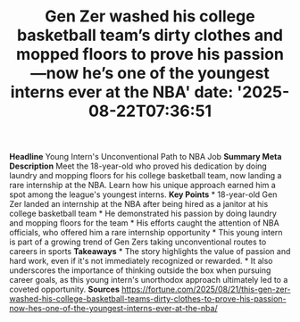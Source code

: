 ﻿---
title: "Gen Zer washed his college basketball team’s dirty clothes and mopped floors to prove his passion—now he’s one of the youngest interns ever at the NBA'
date: '2025-08-22T07:36:51"
category: "Markets"
summary: ""
slug: "gen zer washed his college basketball teams dirty clothes an"
source_urls:
  - "https://fortune.com/2025/08/21/this-gen-zer-washed-his-college-basketball-teams-dirty-clothes-to-prove-his-passion-now-hes-one-of-the-youngest-interns-ever-at-the-nba/"
seo:
  title: "Gen Zer washed his college basketball team’s dirty clothes and mopped floors to prove his passion—now he’s one of the youngest interns ever at the NBA | Hash n Hedge'
  description: '"
  keywords: ["news", "markets", "brief"]
---
**Headline** Young Intern's Unconventional Path to NBA Job  **Summary Meta Description** Meet the 18-year-old who proved his dedication by doing laundry and mopping floors for his college basketball team, now landing a rare internship at the NBA. Learn how his unique approach earned him a spot among the league's youngest interns.  **Key Points**  * 18-year-old Gen Zer landed an internship at the NBA after being hired as a janitor at his college basketball team * He demonstrated his passion by doing laundry and mopping floors for the team * His efforts caught the attention of NBA officials, who offered him a rare internship opportunity * This young intern is part of a growing trend of Gen Zers taking unconventional routes to careers in sports  **Takeaways**  * The story highlights the value of passion and hard work, even if it's not immediately recognized or rewarded. * It also underscores the importance of thinking outside the box when pursuing career goals, as this young intern's unorthodox approach ultimately led to a coveted opportunity.  **Sources** https://fortune.com/2025/08/21/this-gen-zer-washed-his-college-basketball-teams-dirty-clothes-to-prove-his-passion-now-hes-one-of-the-youngest-interns-ever-at-the-nba/ 

